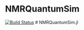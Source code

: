 # NMRQuantumSim

[![Build Status](https://github.com/vincentvanduong/NMRQuantumSim.jl/actions/workflows/CI.yml/badge.svg?branch=master)](https://github.com/vincentvanduong/NMRQuantumSim.jl/actions/workflows/CI.yml?query=branch%3Amaster)
#   N M R Q u a n t u m S i m . j l  
 